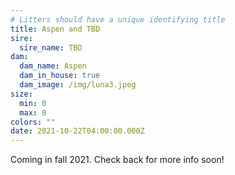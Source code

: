 ```yaml
---
# Litters should have a unique identifying title
title: Aspen and TBD
sire:
  sire_name: TBD
dam:
  dam_name: Aspen
  dam_in_house: true
  dam_image: /img/luna3.jpeg
size:
  min: 0
  max: 0
colors: ""
date: 2021-10-22T04:00:00.000Z
---
```

Coming in fall 2021. Check back for more info soon!